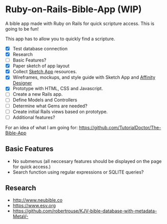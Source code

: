 # Ruby-on-Rails-Bible-App (WIP)

A bible app made with Ruby on Rails for quick scripture access. This is going to be fun!

This app has to allow you to quickly find a scripture.

- [x] Test database connection
- [x] Research
- [ ] Basic Features?
- [x] Paper sketch of app layout
- [x] Collect [Sketch App](https://www.sketchappsources.com/) resources. 
- [x] Wireframes, mockups, and style guide with Sketch App and [Affinity Designer](https://affinity.serif.com/en-us/)
- [x] Prototype with HTML, CSS and Javascript.
- [ ] Create a new Rails app.
- [ ] Define Models and Controllers
- [ ] Determine what Gems are needed?
- [ ] Create initial Rails views based on prototype.
- [ ] Additional features?

For an idea of what I am going for:
https://github.com/TutorialDoctor/The-Bible-App

## Basic Features

- No submenus (all neccesary features should be displayed on the page for quick access.)
- Search function using regular expressions or SQLITE queries?


## Research
- http://www.neubible.co
- https://www.esv.org
- https://github.com/robertrouse/KJV-bible-database-with-metadata-MetaV-

